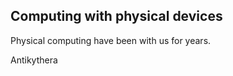 Computing with physical devices
-------------------------------

Physical computing have been with us for years.

Antikythera


